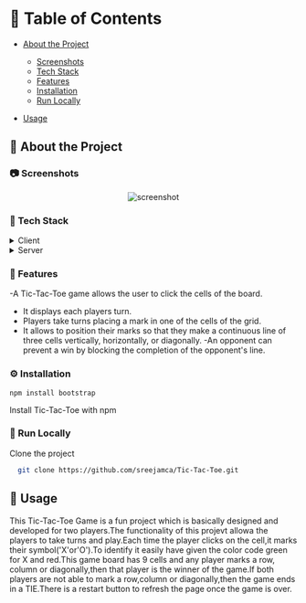 <!-- Table of Contents -->
# :notebook_with_decorative_cover: Table of Contents

- [About the Project](#star2-about-the-project)
  * [Screenshots](#camera-screenshots)
  * [Tech Stack](#space_invader-tech-stack)
  * [Features](#dart-features)
  * [Installation](#gear-installation)
  * [Run Locally](#running-run-locally)

- [Usage](#eyes-usage)



<!-- About the Project -->
## :star2: About the Project


<!-- Screenshots -->
### :camera: Screenshots

<div align="center"> 
  <img src="![image](https://github.com/sreejamca/Week11CodingAssignment/assets/75954803/e0dbce85-0a1c-42da-bc32-9fca01bea446)" alt="screenshot" />
</div>


<!-- TechStack -->
### :space_invader: Tech Stack

<details>
  <summary>Client</summary>
  <ul>
    <li><a href="https://www.index.js/">JavaScript</a></li>
    <li><a href="https://style.css/">TailwindCSS</a></li>
  </ul>
</details>

<details>
  <summary>Server</summary>
  <ul>
    <li><a href="https://www.index.js">JavaScript</a></li>
  </ul>
</details>

<!-- Features -->
### :dart: Features

-A Tic-Tac-Toe game allows the user to click the cells of the board.
- It displays each players turn.
- Players take turns placing a mark in one of the cells of the grid.
- It allows to position their marks so that they make a continuous line of three     cells vertically, horizontally, or diagonally. 
-An opponent can prevent a win by blocking the completion of the opponent's line.


<!-- Installation -->
### :gear: Installation
```Terminal
npm install bootstrap
```

Install Tic-Tac-Toe with npm
<!-- Run Locally -->
### :running: Run Locally

Clone the project

```bash
  git clone https://github.com/sreejamca/Tic-Tac-Toe.git 
```



<!-- Usage -->
## :eyes: Usage

This Tic-Tac-Toe Game is a fun project which is basically designed and developed for two players.The functionality of this projevt allowa the players to take turns and play.Each time the player clicks on the cell,it marks their symbol('X'or'O').To identify it easily have given the color code green for X and red.This game board has 9 cells and any player marks a row, column or diagonally,then that player is the winner of the game.If both players are not able to mark a row,column or diagonally,then the game ends in a TIE.There is a restart button to refresh the page once the game is over.



